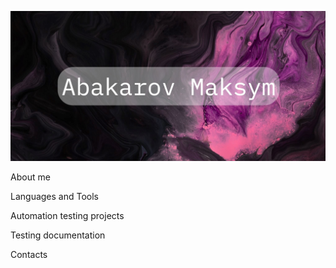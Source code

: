 [![Header](https://github.com/abakarovmaks/abakarovmaks/blob/main/assets/abakarovmaksym.png)]()

About me

Languages and Tools

Automation testing projects

Testing documentation

Contacts
